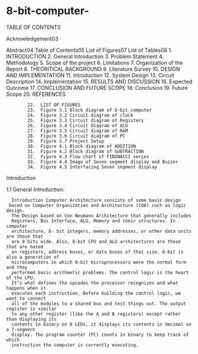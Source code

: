 # 8-bit-computer-

TABLE OF CONTENTS

Acknowledgement03

Abstract04
Table of Contents05
List of Figures07
List of Tables08
                  1. INTRODUCTION
                  2.  General Introduction
                  3.  Problem Statement
                  4.  Methodology
                  5. Scope of the project
                  6.  Limitations
                  7. Organization of the Report
                  8.  THEORITICAL BACKGROUND
                  9.  Literature Survey
                  10.  DESIGN AND IMPLEMENTATION
                  11. Introduction
                  12. System Design
                  13. Circuit Description
                  14. Implementation
                  15.  RESULTS AND DISCUSSION
                  16.  Expected Outcome
                  17.  CONCLUSION AND FUTURE SCOPE
                  18.  Conclusion
                  19.  Future Scope
                  20.  REFERENCES



            22.  LIST OF FIGURES
            23.  Figure 3.1 Block diagram of 8-bit computer
            24.  Figure 3.2 Circuit diagram of clock
            25.  Figure 3.3 Circuit diagram of Registers
            26.  Figure 3.4 Circuit diagram of ALU
            27.  Figure 3.5 Circuit diagram of RAM
            28.  Figure 3.6 Circuit diagram of PC
            29.  Figure 3.7 Project Setup
            30.  Figure 4.1 Block diagram of ADDITION
            31.  Figure 4.2 Block diagram of SUBTRACTION
            32.  Figure 4.3 Flow chart of FIBONACCI series
            33.  Figure 4.4 Image of Seven segment display and Buzzer
            34.  Figure 4.5 Interfacing Seven segment display




Introduction

1.1 General Introduction:

      Introduction Computer Architecture consists of some basic design
     based on Computer Organization and Architecture (COA) such as logic design.
      The Design based on Von Neumann Architecture that generally includes
      Registers, Bus Interface, ALU, Memory and their structures. In computer
      architecture, 8- bit integers, memory addresses, or other data units are those that
      are 8 bits wide. Also, 8-bit CPU and ALU architectures are those that are based
      on registers, address buses, or data buses of that size. 8-bit is also a generation of
      microcomputers in which 8-bit microprocessors were the normal form and they
      performed basic arithmetic problems. The control logic is the heart of the CPU.
      It’s what defines the opcodes the processor recognizes and what happens when it
      executes each instruction. Before building the control logic, we want to connect
      all of the modules to a shared bus and test things out. The output register is similar
      to any other register (like the A and B registers) except rather than displaying its
      contents in binary on 8 LEDs, it displays its contents in decimal on a 7-segment
      display. The program counter (PC) counts in binary to keep track of which
      instruction the computer is currently executing.
